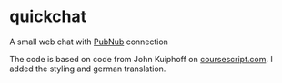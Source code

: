 quickchat
=========

A small web chat with [PubNub](https://www.pubnub.com/) connection

The code is based on code from John Kuiphoff on [coursescript.com](http://coursescript.com/calendar.php?course=6). I added the styling and german translation.
